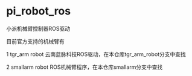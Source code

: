 # pi_robot_ros

小派机械臂控制器ROS驱动


目前官方支持的机械臂有



1 tgr_arm robot   云南蓝脉科技ROS驱动，在本仓库tgr_arm_robot分支中查找



2 smallarm robot  ROS机械臂程序，在本仓库smallarm分支中查找
